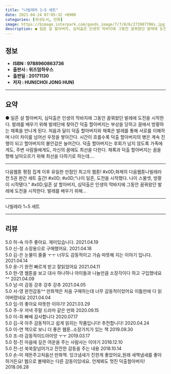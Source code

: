 ```yaml
---
title: "나빌레라 1~5 세트"
date: 2021-04-24 07:05:32 +0900
categories: [국내도서, 만화]
image: https://bimage.interpark.com/goods_image/7/7/0/6/273987706s.jpg
description: ● 일흔 살 할아버지, 심덕출은 인생의 막바지에 그동안 꿈꿔왔던 발레에 도전을 시작한다. 발레를 배우기 위해 발레단에 찾아간 덕출 할아버지는 부상을 당하고 꿈에서 방황하는 채록을 만나게 된다. 처음과 달리 덕출 할아버지와 채록은 발레를 통해 서로를 이해하며 나이 차이를 넘어선 우정을
---
```


## **정보**

- **ISBN : 9788960863736**
- **출판사 : 위즈덤하우스**
- **출판일 : 20171130**
- **저자 : HUN(CHOI JONG HUN)**

------



## **요약**

●  일흔 살 할아버지, 심덕출은 인생의 막바지에 그동안 꿈꿔왔던 발레에 도전을 시작한다. 발레를 배우기 위해 발레단에 찾아간 덕출 할아버지는 부상을 당하고 꿈에서 방황하는 채록을 만나게 된다. 처음과 달리 덕출 할아버지와 채록은 발레를 통해 서로를 이해하며 나이 차이를 넘어선 우정을 쌓아간다. 시간이 흐를수록 덕출 할아버지의 병은 계속 진행이 되고 할아버지의 불안감은 늘어간다. 덕출 할아버지는 후회가 남지 않도록 가족에게도, 주변 사람들에게도, 자신의 꿈에도 최선을 다한다. 채록과 덕출 할아버지는 꿈을 향해 날아오르기 위해 최선을 다하기로 하는데….

------

다음웹툰 평점 집계 이후 유일한 만점인 최고의 웹툰!   #x0D;화제의 다음웹툰나빌레라 전 5권 완간 세트 출간! #x0D; #x0D;“나이 일흔, 도전을 시작했다. 나이 스물셋, 방황이 시작됐다.”  #x0D;일흔 살 할아버지, 심덕출은 인생의 막바지에 그동안 꿈꿔왔던 발레에 도전을 시작한다. 발레를 배우기 위해... 

------


나빌레라 1~5 세트 

------


## **리뷰** 

5.0 허-숙 아주 좋아요. 재미있습니다. 2021.04.19 <br/>5.0 신-정 소장용으로 구매했어요.  2021.04.18 <br/>5.0 김-은 눈물이 줄줄 ㅜㅜ
너무도 감동적이고 가슴 따뜻해 지는 이야기 입니다.  
 2021.04.14 <br/>5.0 윤-기 완전 빠르게 받고 잘읽었어요 2021.04.11 <br/>5.0 한-영 웹툰을 보고 대사 하나하나 아이들과 나눌만큼 소장각이다 하고 구입했네요^^ 2021.04.09 <br/>5.0 남-미 감동 강추 강추 강추 2021.04.05 <br/>5.0 서-영 완전감동^^
만화책은 처음 구매하는데 
너무 감동적이었어요
이틀만에 다 읽어버렸네요 2021.04.04 <br/>5.0 임-의 좋아요 따뜻한 이야기!  2021.03.29 <br/>5.0 주-우 저녁 주말 드라마 같은 만화 2020.09.15 <br/>5.0 이-희 빠배 감사합니다 2020.07.17 <br/>5.0 김-국 아주 감동적이고 쉽게 읽히는 작품입니다! 추천합니다! 2020.04.24 <br/>5.0 이-연 책으로 보니 더 좋은 웹툰..소장가치가 있는 책 2019.09.30 <br/>5.0 조-라 감동적이드아아앙 ㅜㅜ 2019.03.17 <br/>5.0 정-진 마음에 깊은 여운을 주는 사람사는 이야기 2018.12.10 <br/>5.0 전-선 쑥쑥잘넘어가고 잔잔한 감동을 주는 내용 2018.10.14 <br/>5.0 손-미 제돈주고처음산 만화책. 잉크냄새가 진한게 좋았어요,원래 새책냄새를 좋아하거든요! 웹으로 볼때와는 다른 감동이있네요. 언제봐도 멋진 덕출할아버지! 2018.06.28 <br/>